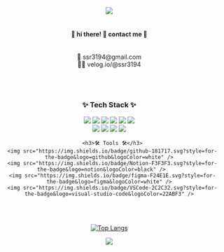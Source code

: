 <div align="center">

<img src="https://capsule-render.vercel.app/api?type=Waving&color=gradient&height=250&width=auto&section=header&text=welcome%20to%20%0Ahyunny's%20github✨&fontColor=ffffff&fontSize=60&animation=fadeIn&fontAlignY=55" />


<br/>
<br/>

####  :wave: hi there!  💜 contact me 💜

   <br/>
    💌 ssr3194@gmail.com <br/>
    ✍🏻 velog.io/@ssr3194
 
  <br/>
    <br/>
 

<br/>
  <br/>
  
  <h3>✨ Tech Stack ✨</h3>
      <img src="https://img.shields.io/badge/react-20232a.svg?style=for-the-badge&logo=react&logoColor=61DAFB" />
      <img src="https://img.shields.io/badge/JAVA-007396?style=for-the-badge&logo=Java&logoColor=white">
      <img src="https://img.shields.io/badge/JavaScript-F7DF1E?style=for-the-badge&logo=JavaScript&logoColor=white">
      <img src="https://img.shields.io/badge/Spring-6DB33F?style=for-the-badge&logo=Spring&logoColor=white">
      <img src="https://img.shields.io/badge/HTML5-E34F26?style=for-the-badge&logo=HTML5&logoColor=white">
      <img src="https://img.shields.io/badge/CSS3-1572B6?style=for-the-badge&logo=CSS3&logoColor=white"> <br>
      <img src="https://img.shields.io/badge/Oracle-F80000?style=for-the-badge&logo=Oracle&logoColor=white"> 
      <img src="https://img.shields.io/badge/Eclipse-2C2255?style=for-the-badge&logo=Eclipse%20IDE&logoColor=white">
      <img src="https://img.shields.io/badge/github-181717?style=for-the-badge&logo=github&logoColor=white">
      <img src="https://img.shields.io/badge/VSCode-007ACC?style=for-the-badge&logo=VisualStudioCode&logoColor=white">    

      
      
      <h3>🛠 Tools 🛠</h3>
      <img src="https://img.shields.io/badge/github-181717.svg?style=for-the-badge&logo=github&logoColor=white" />
      <img src="https://img.shields.io/badge/Notion-F3F3F3.svg?style=for-the-badge&logo=notion&logoColor=black" />     
      <img src="https://img.shields.io/badge/figma-F24E1E.svg?style=for-the-badge&logo=figma&logoColor=white" />
      <img src="https://img.shields.io/badge/VSCode-2C2C32.svg?style=for-the-badge&logo=visual-studio-code&logoColor=22ABF3" />





  <br/>
  <br/>



<!--
**hunny9512/hunny9512** is a ✨ _special_ ✨ repository because its `README.md` (this file) appears on your GitHub profile.

Here are some ideas to get you started:

- 🔭 I’m currently working on ...
- 🌱 I’m currently learning ...
- 👯 I’m looking to collaborate on ...
- 🤔 I’m looking for help with ...
- 💬 Ask me about ...
- 📫 How to reach me: ...
- 😄 Pronouns: ...
- ⚡ Fun fact: ...
-->

[![Top Langs](https://github-readme-stats.vercel.app/api/top-langs/?username=hunny9512)](https://github.com/anuraghazra/github-readme-stats)



<img src="https://capsule-render.vercel.app/api?type=waving&color=BDBDC8&height=150&section=footer" />

